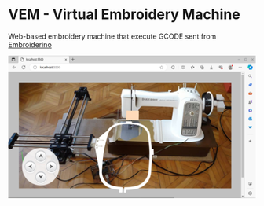 # VEM - Virtual Embroidery Machine
Web-based embroidery machine that execute GCODE sent from [Embroiderino](https://github.com/openembroidery/embroiderino)

![screen shoot](res/screenshot.png "Screenshot")